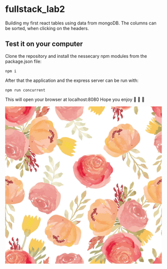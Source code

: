 # fullstack_lab2
Building my first react tables using data from mongoDB. The columns can be sorted, when clicking on the headers.

## Test it on your computer
Clone the repository and install the nessecary npm modules from the package.json file:
```
npm i
```
After that the application and the express server can be run with:
```
npm run concurrent
```
This will open your browser at localhost:8080
Hope you enjoy 💚 💚 💚
<p><img src="src/flowers.jpg" alt="flowa" title="https://www.vecteezy.com/vector-art/5204231-watercolor-rose-flower-floral-seamless-pattern" /></p>
